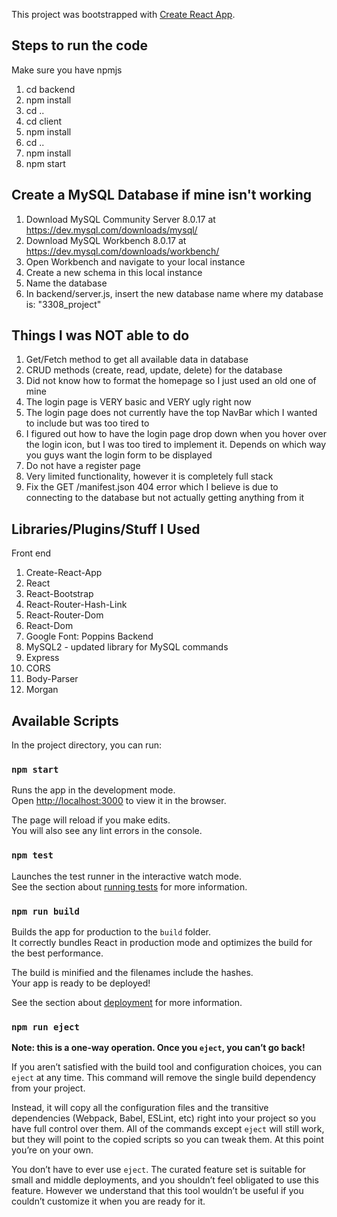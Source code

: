 This project was bootstrapped with [Create React App](https://github.com/facebook/create-react-app).

## Steps to run the code
Make sure you have npmjs
1. cd backend
2. npm install
3. cd ..
4. cd client
5. npm install
6. cd ..
7. npm install
8. npm start

## Create a MySQL Database if mine isn't working
1. Download MySQL Community Server 8.0.17 at https://dev.mysql.com/downloads/mysql/
2. Download MySQL Workbench 8.0.17 at https://dev.mysql.com/downloads/workbench/
3. Open Workbench and navigate to your local instance
4. Create a new schema in this local instance
5. Name the database
6. In backend/server.js, insert the new database name where my database is: "3308_project"

## Things I was NOT able to do
1. Get/Fetch method to get all available data in database
2. CRUD methods (create, read, update, delete) for the database
3. Did not know how to format the homepage so I just used an old one of mine
4. The login page is VERY basic and VERY ugly right now
5. The login page does not currently have the top NavBar which I wanted to include but was too tired to
6. I figured out how to have the login page drop down when you hover over the login icon, but I was too tired to implement it. Depends on which way you guys want the login form to be displayed
7. Do not have a register page
8. Very limited functionality, however it is completely full stack
9. Fix the GET /manifest.json 404 error which I believe is due to connecting to the database but not actually getting anything from it

## Libraries/Plugins/Stuff I Used
Front end
1. Create-React-App
2. React
3. React-Bootstrap
4. React-Router-Hash-Link
5. React-Router-Dom
6. React-Dom
7. Google Font: Poppins
Backend
1. MySQL2 - updated library for MySQL commands
2. Express
3. CORS
4. Body-Parser
5. Morgan


## Available Scripts

In the project directory, you can run:

### `npm start`

Runs the app in the development mode.<br />
Open [http://localhost:3000](http://localhost:3000) to view it in the browser.

The page will reload if you make edits.<br />
You will also see any lint errors in the console.

### `npm test`

Launches the test runner in the interactive watch mode.<br />
See the section about [running tests](https://facebook.github.io/create-react-app/docs/running-tests) for more information.

### `npm run build`

Builds the app for production to the `build` folder.<br />
It correctly bundles React in production mode and optimizes the build for the best performance.

The build is minified and the filenames include the hashes.<br />
Your app is ready to be deployed!

See the section about [deployment](https://facebook.github.io/create-react-app/docs/deployment) for more information.

### `npm run eject`

**Note: this is a one-way operation. Once you `eject`, you can’t go back!**

If you aren’t satisfied with the build tool and configuration choices, you can `eject` at any time. This command will remove the single build dependency from your project.

Instead, it will copy all the configuration files and the transitive dependencies (Webpack, Babel, ESLint, etc) right into your project so you have full control over them. All of the commands except `eject` will still work, but they will point to the copied scripts so you can tweak them. At this point you’re on your own.

You don’t have to ever use `eject`. The curated feature set is suitable for small and middle deployments, and you shouldn’t feel obligated to use this feature. However we understand that this tool wouldn’t be useful if you couldn’t customize it when you are ready for it.



